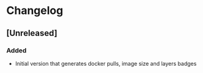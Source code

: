 # Changelog

## [Unreleased]
### Added
- Initial version that generates docker pulls, image size and layers badges